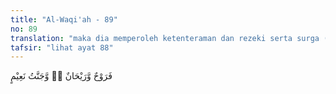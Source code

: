 ```yaml
---
title: "Al-Waqi'ah - 89"
no: 89
translation: "maka dia memperoleh ketenteraman dan rezeki serta surga (yang penuh) kenikmatan."
tafsir: "lihat ayat 88"
---
```


فَرَوْحٌ وَّرَيْحَانٌ ەۙ وَّجَنَّتُ نَعِيْمٍ
